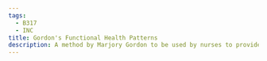 ```yaml
---
tags:
  - B317
  - INC
title: Gordon's Functional Health Patterns
description: A method by Marjory Gordon to be used by nurses to provide a comprehensive nursing assessment of the patient. 11 areas to be assessed through questions and examinations provide an overview of the individual's health status and practrices.
---
```

